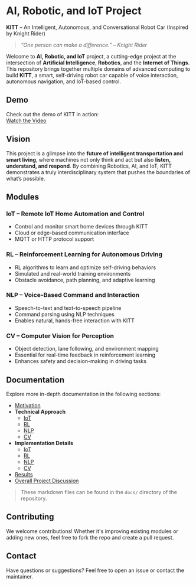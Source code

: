 # AI, Robotic, and IoT Project

**KITT** – An Intelligent, Autonomous, and Conversational Robot Car (Inspired by Knight Rider)

> *“One person can make a difference.” – Knight Rider*

Welcome to **AI, Robotic, and IoT** project, a cutting-edge project at the intersection of **Artificial Intelligence**, **Robotics**, and the **Internet of Things**. This repository brings together multiple domains of advanced computing to build **KITT**, a smart, self-driving robot car capable of voice interaction, autonomous navigation, and IoT-based control.

## Demo

Check out the demo of KITT in action:  
[Watch the Video](https://drive.google.com/file/d/1rATSSZvnDogiOvBWRt0s2AyBcIq1AoWE/view?usp=sharing)

## Vision

This project is a glimpse into the **future of intelligent transportation and smart living**, where machines not only think and act but also **listen, understand, and respond**. By combining Robotics, AI, and IoT, KITT demonstrates a truly interdisciplinary system that pushes the boundaries of what’s possible.

## Modules

### IoT – Remote IoT Home Automation and Control
- Control and monitor smart home devices through KITT
- Cloud or edge-based communication interface
- MQTT or HTTP protocol support

### RL – Reinforcement Learning for Autonomous Driving
- RL algorithms to learn and optimize self-driving behaviors
- Simulated and real-world training environments
- Obstacle avoidance, path planning, and adaptive learning

### NLP – Voice-Based Command and Interaction
- Speech-to-text and text-to-speech pipeline
- Command parsing using NLP techniques
- Enables natural, hands-free interaction with KITT

### CV – Computer Vision for Perception
- Object detection, lane following, and environment mapping
- Essential for real-time feedback in reinforcement learning
- Enhances safety and decision-making in driving tasks

## Documentation

Explore more in-depth documentation in the following sections:

- [Motivation](docs/Motivation.md)
- **Technical Approach** 
    - [IoT](docs/Technical_Approach_IoT.md)
    - [RL](docs/Technical_Approach_RL.md)
    - [NLP](docs/Technical_Approach_NLP.md)
    - [CV](docs/Technical_Approach_CV.md)
- **Implementation Details** 
    - [IoT](docs/Implementation_Details_IoT.md)
    - [RL](docs/Implementation_Details_RL.md)
    - [NLP](docs/Implementation_Details_NLP.md)
    - [CV](docs/Implementation_Details_CV.md)
- [Results](docs/Results.md)  
- [Overall Project Discussion](docs/Overall_Project_Discussion.md)

> These markdown files can be found in the `docs/` directory of the repository.

## Contributing

We welcome contributions! Whether it's improving existing modules or adding new ones, feel free to fork the repo and create a pull request.

## Contact

Have questions or suggestions? Feel free to open an issue or contact the maintainer.